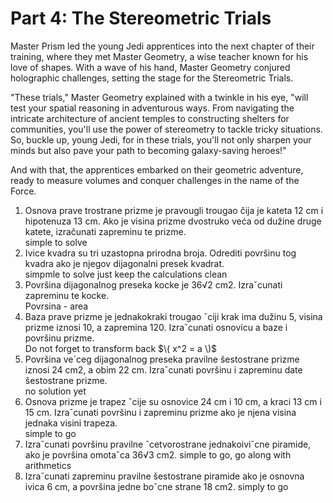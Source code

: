 # Part 4: The Stereometric Trials

Master Prism led the young Jedi apprentices into the next chapter of their training, where they met Master Geometry, a wise teacher known for his love of shapes. With a wave of his hand, Master Geometry conjured holographic challenges, setting the stage for the Stereometric Trials.

"These trials," Master Geometry explained with a twinkle in his eye, "will test your spatial reasoning in adventurous ways. From navigating the intricate architecture of ancient temples to constructing shelters for communities, you'll use the power of stereometry to tackle tricky situations. So, buckle up, young Jedi, for in these trials, you'll not only sharpen your minds but also pave your path to becoming galaxy-saving heroes!" 

And with that, the apprentices embarked on their geometric adventure, ready to measure volumes and conquer challenges in the name of the Force.

1. Osnova prave trostrane prizme je pravougli trougao čija je kateta 12 cm i hipotenuza 13 cm. Ako je visina prizme dvostruko veća od dužine druge katete, izračunati zapreminu te prizme.  
simple to solve  
2. Ivice kvadra su tri uzastopna prirodna broja. Odrediti površinu tog kvadra ako je njegov dijagonalni presek kvadrat.  
simpmle to solve just keep the calculations clean  
3. Površina dijagonalnog preseka kocke je 36√2 cm2. Izraˇcunati zapreminu te kocke.  
Povrsina - area  
4. Baza prave prizme je jednakokraki trougao ˇciji krak ima dužinu 5, visina prizme iznosi 10, a zapremina 120. Izraˇcunati osnovicu a baze i površinu prizme.  
Do not forget to transform back $\( x^2 = a \)$  
5. Površina ve´ceg dijagonalnog preseka pravilne šestostrane prizme iznosi 24 cm2, a obim 22 cm. Izraˇcunati površinu i zapreminu date šestostrane prizme.  
no solution yet
6. Osnova prizme je trapez ˇcije su osnovice 24 cm i 10 cm, a kraci 13 cm i 15 cm. Izraˇcunati površinu i zapreminu prizme ako je njena visina jednaka visini trapeza.  
simple to go  
7. Izraˇcunati površinu pravilne ˇcetvorostrane jednakoiviˇcne piramide, ako je površina omotaˇca 36√3 cm2.
simple to go, go along with arithmetics  
8. Izraˇcunati zapreminu pravilne šestostrane piramide ako je osnovna ivica 6 cm, a površina jedne boˇcne strane 18 cm2.
simply to go  
